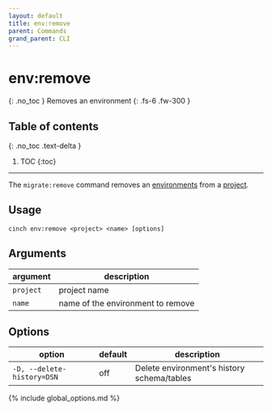 ```yaml
---
layout: default
title: env:remove
parent: Commands
grand_parent: CLI
---
```


# env:remove
{: .no_toc }
Removes an environment
{: .fs-6 .fw-300 }

## Table of contents
{: .no_toc .text-delta }

1. TOC
{:toc}
----

The `migrate:remove` command removes an [environments](/concepts/environment.html) from a [project](/concepts/project.html).

## Usage
```text
cinch env:remove <project> <name> [options]
```

## Arguments

| argument  | description                       |
|-----------|-----------------------------------|
| `project` | project name                      |
| `name`    | name of the environment to remove |

## Options

| option                     | default        | description                                |
|----------------------------|----------------|--------------------------------------------|
| `-D, --delete-history=DSN` | off            | Delete environment's history schema/tables |
{% include global_options.md %}